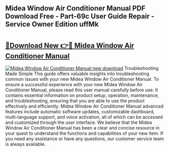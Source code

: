 ## Midea Window Air Conditioner Manual PDF Download Free - Part-69c User Guide Repair - Service Owner Edition uffMk

# <h2><a href="http://bc3517.oget.top/?id=Midea+Window+Air+Conditioner+Manual">🔗Download New 👉🔴 Midea Window Air Conditioner Manual</a></h2>

[![Midea Window Air Conditioner Manual new download](https://i.imgur.com/5g1atiW.png)](http://bc3517.oget.top/?id=Midea+Window+Air+Conditioner+Manual)
Troubleshooting Made Simple This guide offers valuable insights into troubleshooting common issues with your new Midea Window Air Conditioner Manual. To ensure a successful experience with your new Midea Window Air Conditioner Manual, please read this user manual carefully before use. It contains essential information on product setup, operation, maintenance, and troubleshooting, ensuring that you are able to use the product effectively and efficiently. Midea Window Air Conditioner Manual advanced features include automatic software updates, customizable dashboard, multi-language support, and voice activation, all of which can be accessed and customized through the user interface. We believe that the Midea Window Air Conditioner Manual has been a clear and concise resource in your quest to understand the functions and capabilities of your new item. If you need any assistance or have any questions, our customer service team is always available.
